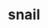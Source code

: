 ---
layout: smileys&emotion
title: snail
emoji: snail
permalink: 🐌.html
image: assets/img/3moji/snail.png
---
